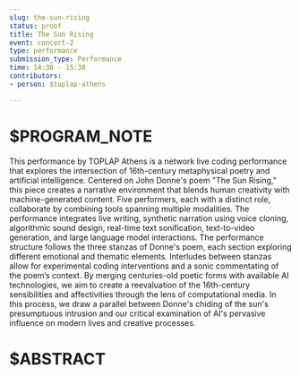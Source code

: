 ```yaml
---
slug: the-sun-rising
status: proof
title: The Sun Rising
event: concert-2
type: performance
submission_type: Performance
time: 14:30 - 15:30
contributors:
- person: $toplap-athens

---
```


# $PROGRAM_NOTE

This performance by TOPLAP Athens is a network live coding performance that explores the
intersection of 16th-century metaphysical poetry and artificial intelligence. Centered on John
Donne's poem "The Sun Rising," this piece creates a narrative environment that blends human
creativity with machine-generated content. Five performers, each with a distinct role,
collaborate by combining tools spanning multiple modalities. The performance integrates live
writing, synthetic narration using voice cloning, algorithmic sound design, real-time text
sonification, text-to-video generation, and large language model interactions. The performance
structure follows the three stanzas of Donne's poem, each section exploring different emotional
and thematic elements. Interludes between stanzas allow for experimental coding interventions
and a sonic commentating of the poem’s context. By merging centuries-old poetic forms with
available AI technologies, we aim to create a reevaluation of the 16th-century sensibilities and
affectivities through the lens of computational media. In this process, we draw a parallel
between Donne's chiding of the sun's presumptuous intrusion and our critical examination of
AI's pervasive influence on modern lives and creative processes.

# $ABSTRACT



